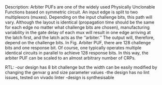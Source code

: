 Description:
Arbiter PUFs are one of the widely used Physically Unclonable Functions based on symmetric circuit.
An input edge is split to two multiplexors (muxes). Depending on the input 
challenge bits, this path will vary. Although the layout is identical (propagation 
time should be the same for each edge no matter what challenge bits are chosen), manufacturing 
variability in the gate delay of each mux will result in one edge arriving at the latch first, and the 
latch acts as the ‘‘arbiter.’’ The output will, therefore, depend on the challenge bits.
In Fig. Arbiter PUF, there are 128 challenge bits and one response bit. Of course, one typically 
operates multiple identical circuits in parallel to achieve 128 response bits. In this way, the 
arbiter PUF can be scaled to an almost arbitrary number of CRPs.

RTL:
-our design has 8 bit challenge but the width can be easily modified by changing the genvar g and size parameter values
-the design has no lint issues, tested on vivado linter
-design is synthesisable
